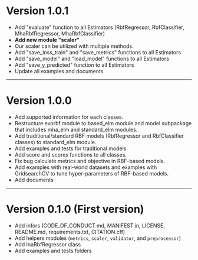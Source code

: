 
# Version 1.0.1 

+ Add "evaluate" function to all Estimators (RbfRegressor, RbfClassifier, MhaRbfRegressor, MhaRbfClassifier)
+ **Add new module "scaler"**
+ Our scaler can be utilized with multiple methods.
+ Add "save_loss_train" and "save_metrics" functions to all Estimators
+ Add "save_model" and "load_model" functions to all Estimators
+ Add "save_y_predicted" function to all Estimators
+ Update all examples and documents

---------------------------------------------------------------------


# Version 1.0.0 

+ Add supported information for each classes.
+ Restructure evorbf module to based_elm module and model subpackage that includes mha_elm and standard_elm modules.
+ Add traditional/standard RBF models (RbfRegressor and RbfClassifier classes) to standard_elm module.
+ Add examples and tests for traditional models
+ Add score and scores functions to all classes.
+ Fix bug calculate metrics and objective in RBF-based models.
+ Add examples with real-world datasets and examples with GridsearchCV to tune hyper-parameters of RBF-based models.
+ Add documents

---------------------------------------------------------------------

# Version 0.1.0 (First version)

+ Add infors (CODE_OF_CONDUCT.md, MANIFEST.in, LICENSE, README.md, requirements.txt, CITATION.cff)
+ Add helpers modules (`metrics`, `scaler`, `validator`, and `preprocessor`)
+ Add InaRbfRegressor class
+ Add examples and tests folders
